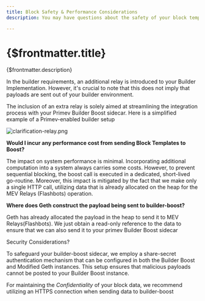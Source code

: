 ```yaml
---
title: Block Safety & Performance Considerations
description: You may have questions about the safety of your block templates when integrating boost and any performance impacts you may be suceptible too as part of the integration.

---
```


# {$frontmatter.title}

{$frontmatter.description}

In the builder requirements, an additional relay is introduced to your Builder Implementation. However, it's crucial to note that this does not imply that payloads are sent out of your builder environment.

The inclusion of an extra relay is solely aimed at streamlining the integration process with your Primev Builder Boost sidecar. Here is a simplified example of a Primev-enabled builder setup

![clarification-relay.png](https://s3-us-west-2.amazonaws.com/secure.notion-static.com/4f3e9742-041a-4a7d-b752-c4771ddc777b/clarification-relay.png)

**Would I incur any performance cost from sending Block Templates to Boost?**

The impact on system performance is minimal. Incorporating additional computation into a system always carries some costs. However, to prevent sequential  blocking, the boost call is executed in a dedicated, short-lived go-routine. Moreover, this impact is mitigated by the fact that we make only a single HTTP call, utilizing data that is already allocated on the heap for the MEV Relays (Flashbots) operation.

**Where does Geth construct the payload being sent to builder-boost?**

Geth has already allocated the payload in the heap to send it to MEV Relays(Flashbots). We just obtain a read-only reference to the data to ensure that we can also send it to your primev Builder Boost sidecar

Security Considerations?

To safeguard your builder-boost sidecar, we employ a share-secret authentication mechanism that can be configured in both the Builder Boost and Modified Geth instances. This setup ensures that malicious payloads cannot be posted to your Builder Boost instance.

For maintaining the *Confidentiality* of your block data, we recommend utilizing an HTTPS connection when sending data to builder-boost